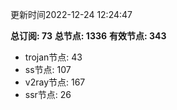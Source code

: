 更新时间2022-12-24 12:24:47

**总订阅: 73**
**总节点: 1336**
**有效节点: 343**
- trojan节点: 43
- ss节点: 107
- v2ray节点: 167
- ssr节点: 26
